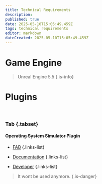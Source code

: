 ```yaml
---
title: Technical Requirements
description: 
published: true
date: 2025-05-10T15:05:49.459Z
tags: technical requirements
editor: markdown
dateCreated: 2025-05-10T15:05:49.459Z
---
```


# Game Engine

> Unreal Engine 5.5
{.is-info}

# Plugins
<br>

### Tab {.tabset}

#### ~~Operating System Simulator Plugin~~

- [FAB](https://www.fab.com/listings/c2c763aa-7dfa-4a19-b4ff-28d4b3131e6e)
{.links-list}

- [Documentation](https://docs.yetitechstudios.com/docs/)
{.links-list}

- [Developer](https://yetitechstudios.com/)
{.links-list}

> It wont be used anymore.
{.is-danger}


<!-- 
# Hardware Requirements

# Development Tools

# Online Integration
-->